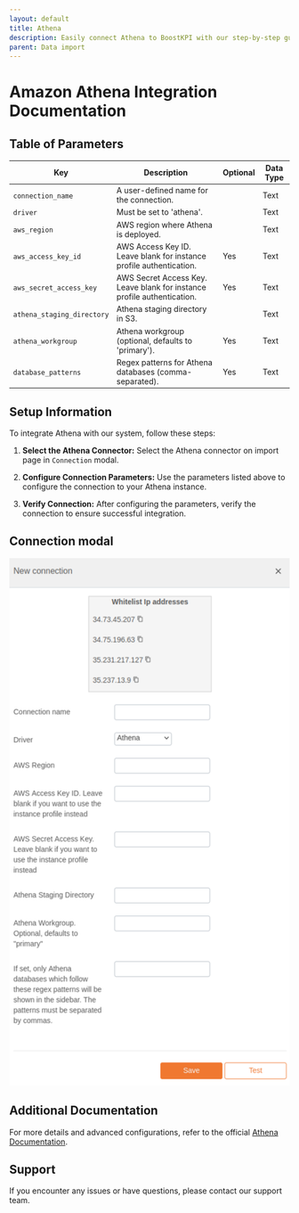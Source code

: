 ```yaml
---
layout: default
title: Athena
description: Easily connect Athena to BoostKPI with our step-by-step guide in our FAQ page. Unlock the potential of your data in Athena by seamlessly integrating it with BoostKPI for in-depth analysis and reporting. Our comprehensive instructions will walk you through the process, ensuring a smooth and efficient connection. Dive into the details and harness the power of data analytics with Athena and BoostKPI combined.
parent: Data import
---
```


# Amazon Athena Integration Documentation

## Table of Parameters

| Key                        | Description                                                             | Optional | Data Type |
|----------------------------|-------------------------------------------------------------------------|----------|-----------|
| `connection_name`          | A user-defined name for the connection.                                 |          | Text      |
| `driver`                   | Must be set to 'athena'.                                                |          | Text      |
| `aws_region`               | AWS region where Athena is deployed.                                    |          | Text      |
| `aws_access_key_id`        | AWS Access Key ID. Leave blank for instance profile authentication.     | Yes      | Text      |
| `aws_secret_access_key`    | AWS Secret Access Key. Leave blank for instance profile authentication. | Yes      | Text      |
| `athena_staging_directory` | Athena staging directory in S3.                                         |          | Text      |
| `athena_workgroup`         | Athena workgroup (optional, defaults to 'primary').                     | Yes      | Text      |
| `database_patterns`        | Regex patterns for Athena databases (comma-separated).                  | Yes      | Text      |

## Setup Information

To integrate Athena with our system, follow these steps:

1. **Select the Athena Connector:** Select the Athena connector on import page in `Connection`
   modal.

2. **Configure Connection Parameters:** Use the parameters listed above to configure the connection
   to your Athena instance.

3. **Verify Connection:** After configuring the parameters, verify the connection to ensure
   successful integration.

## Connection modal

![Athena Integration](../../../images/integration/athena-integration.png)

## Additional Documentation

For more details and advanced configurations, refer to the
official [Athena Documentation](https://docs.aws.amazon.com/athena/).

## Support

If you encounter any issues or have questions, please contact our support team.
